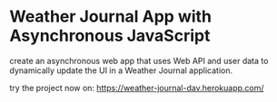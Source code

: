 # Weather Journal App with Asynchronous JavaScript


create an asynchronous web app that uses Web API and user data to dynamically update the UI in a Weather Journal application.

try the project now on: https://weather-journal-dav.herokuapp.com/
